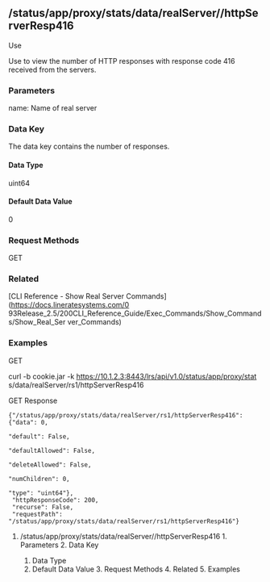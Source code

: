 ## /status/app/proxy/stats/data/realServer/<name>/httpServerResp416

Use

Use to view the number of HTTP responses with response code 416 received from
the servers.

### Parameters

name: Name of real server

### Data Key

The data key contains the number of responses.

#### Data Type

uint64

#### Default Data Value

0

### Request Methods

GET

### Related

[CLI Reference - Show Real Server Commands](https://docs.lineratesystems.com/0
93Release_2.5/200CLI_Reference_Guide/Exec_Commands/Show_Commands/Show_Real_Ser
ver_Commands)

### Examples

GET

curl -b cookie.jar -k https://10.1.2.3:8443/lrs/api/v1.0/status/app/proxy/stat
s/data/realServer/rs1/httpServerResp416

GET Response

    
    {"/status/app/proxy/stats/data/realServer/rs1/httpServerResp416": {"data": 0,
                                                                             "default": False,
                                                                             "defaultAllowed": False,
                                                                             "deleteAllowed": False,
                                                                             "numChildren": 0,
                                                                             "type": "uint64"},
     "httpResponseCode": 200,
     "recurse": False,
     "requestPath": "/status/app/proxy/stats/data/realServer/rs1/httpServerResp416"}
    

  1. /status/app/proxy/stats/data/realServer/<name>/httpServerResp416
    1. Parameters
    2. Data Key
      1. Data Type
      2. Default Data Value
    3. Request Methods
    4. Related
    5. Examples

